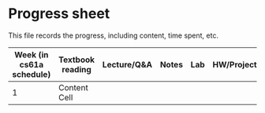 # Progress sheet
This file records the progress, including content, time spent, etc.

| Week (in cs61a schedule)  | Textbook reading |  Lecture/Q&A  | Notes | Lab | HW/Project |
| ------------------------- | ---------------- | ------------- | ----- | --- | ---------- |
| 1 | Content Cell  |

